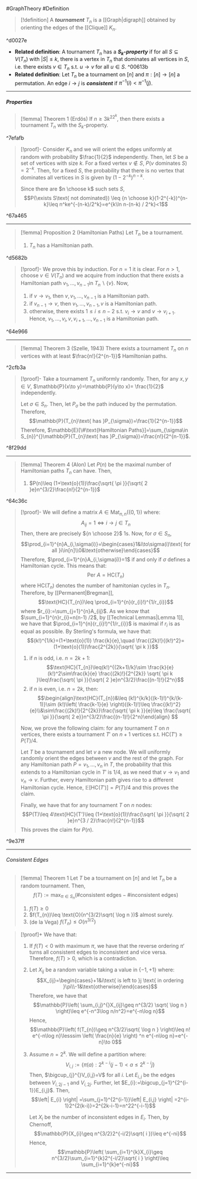 #GraphTheory #Definition 

> [!definition]
> A ***tournament*** $T_{n}$ is a [[Graph|digraph]] obtained by orienting the edges of the [[Clique]] $K_{n}$. 

^d0027e

- **Related definition**: A tournament $T_{n}$ has a ***$S_{k}$-property*** if for all $S\subseteq V(T_{n})$ with $\left| S \right|\leq k$, there is a vertex in $T_{n}$ that dominates all vertices in $S$, i.e. there exists $v\in T_{n}$ s.t. $u\to v$ for all $u\in S$. ^00613b
- **Related definition**: Let $T_{n}$ be a tournament on $[n]$ and $\pi:[n]\to[n]$ a permutation. An edge $i\to j$ is ***consistent*** if $\pi ^{-1}(i)<\pi ^{-1}(j)$. 
---
##### Properties
> [!lemma] Theorem 1 (Erdös)
> If $n\geq 3k^22^k$, then there exists a tournament $T_{n}$ with the $S_{k}$-property.

^7efafb

> [!proof]-
> Consider $K_{n}$ and we will orient the edges uniformly at random with probability $\frac{1}{2}$ independently. Then, let $S$ be a set of vertices with size $k$. For a fixed vertex $v\notin S$, $P(v\text{ dominates }S)=2^{-k}$. Then, for a fixed $S$, the probability that there is no vertex that dominates all vertices in $S$ is given by $(1-2^{-k})^{n-k}$. 
> 
> Since there are $n \choose k$ such sets $S$, $$P(\exists S\text{ not dominated}) \leq {n \choose k}(1-2^{-k})^{n-k}\leq n^ke^{-(n-k)/2^k}=e^{k\ln n-(n-k) / 2^k}<1$$

^67a465

---
> [!lemma] Proposition 2 (Hamiltonian Paths)
> Let $T_{n}$ be a tournament. 
> 1. $T_{n}$ has a Hamiltonian path.

^d5682b

> [!proof]-
> We prove this by induction. For $n=1$ it is clear. For $n>1$, choose $v\in V(T_{n})$ and we acquire from induction that there exists a Hamiltonian path $v_{1},\dots,v_{n-1}$in $T_{n} \backslash\{ v \}$.  Now, 
> 1. if $v\to v_{1}$, then $v,v_{1},\dots,v_{n-1}$ is a Hamiltonian path.
> 2. if $v_{n-1}\to v$, then $v_{1},\dots,v_{n-1},v$ is a Hamiltonian path.
> 3. otherwise, there exists $1\leq i\leq n-2$ s.t. $v_{i}\to v$ and $v \to v_{i+1}$. Hence, $v_{1},\dots,v_{i},v,v_{i+1},\dots,v_{n-1}$ is a Hamiltonian path. 

^64e966

---
> [!lemma] Theorem 3 (Szelle, 1943)
> There exists a tournament $T_{n}$ on $n$ vertices with at least $\frac{n!}{2^{n-1}}$ Hamiltonian paths.

^2cfb3a

> [!proof]-
> Take a tournament $T_{n}$ uniformly randomly. Then, for any $x,y\in V$, $\mathbb{P}(x\to y)=\mathbb{P}(y\to x)= \frac{1}{2}$ independently. 
> 
> Let $\sigma\in S_{n}$. Then, let $P_{\sigma}$ be the path induced by the permutation. Therefore, $$\mathbb{P}(T_{n}\text{ has }P_{\sigma})=\frac{1}{2^{n-1}}$$Therefore, $\mathbb{E}[\#\text{Hamiltonian Paths}]=\sum_{\sigma\in S_{n}}^{}\mathbb{P}(T_{n}\text{ has }P_{\sigma})=\frac{n!}{2^{n-1}}$.

^8f29dd

---
> [!lemma] Theorem 4 (Alon)
> Let $P(n)$ be the maximal number of Hamiltonian paths $T_{n}$ can have. Then, 
> 1. $P(n)\leq (1+\text{o}(1))\frac{\sqrt{ \pi }}{\sqrt{ 2 }e}n^{3/2}\frac{n!}{2^{n-1}}$

^64c36c

> [!proof]-
> We will define a matrix $A\in \text{Mat}_{n,n}(\{ 0,1 \})$ where: $$A_{ij}=1 \iff i\to j\in T_{n}$$Then, there are precisely ${n \choose 2}$ 1s. Now, for $\sigma\in S_{n}$, $$\prod_{i=1}^{n}A_{i,\sigma(i)}=\begin{cases}1&i\to\sigma(i)\text{ for all }i\in[n]\\0&\text{otherwise}\end{cases}$$Therefore, $\prod_{i=1}^{n}A_{i,\sigma(i)}=1$ if and only if $\sigma$ defines a Hamiltonian cycle. This means that: $$\text{Per }A=\text{HC}(T_{n})$$where $\text{HC}(T_{n})$ denotes the number of hamitonian cycles in $T_{n}$. Therefore, by [[Permanent|Bregman]], $$\text{HC}(T_{n})\leq \prod_{i=1}^{n}(r_{i}!)^{1/r_{i}}$$where $r_{i}:=\sum_{j=1}^{n}A_{ij}$. As we know that $\sum_{i=1}^{n}r_{i}=n(n-1) /2$, by [[Technical Lemmas|Lemma 1]], we have that $\prod_{i=1}^{n}(r_{i}!)^{1/r_{i}}$ is maximal if $r_{i}$ is as equal as possible. By Sterling's formula, we have that: $$(k!)^{1/k}=(1+\text{o}(1)) \frac{k}{e},\quad \frac{(2k)!}{(k!)^2}=(1+\text{o}(1))\frac{2^{2k}}{\sqrt{ \pi k }}$$
> 1. if $n$ is odd, i.e. $n=2k+1$: $$\text{HC}(T_{n})\leq(k!)^{(2k+1)/k}\sim \frac{k}{e}(k!)^2\sim\frac{k}{e} \frac{(2k)!}{2^{2k}} \sqrt{ \pi k }\leq\frac{\sqrt{ \pi }}{\sqrt{ 2 }e}n^{3/2}\frac{(n-1)!}{2^n}$$
> 2. if $n$ is even, i.e. $n=2k$, then: $$\begin{align}\text{HC}(T_{n})&\leq (k!)^{k/k}((k-1)!)^{k/(k-1)}\sim (k!)\left( \frac{k-1}{e} \right)((k-1)!)\leq \frac{(k!)^2}{e}\\&\sim\frac{(2k)!}{2^{2k}}\frac{\sqrt{ \pi k }}{e}\leq \frac{\sqrt{ \pi  }}{\sqrt{ 2 e}}n^{3/2}\frac{(n-1)!}{2^n}\end{align} $$
> 
> Now, we prove the following claim: for any tournament $T$ on $n$ vertices, there exists a tournament $T'$ on $n+1$ vertices s.t. $\text{HC}(T')\geq P(T) / 4$.
> 
> Let $T$ be a tournament and let $v$ a new node. We will uniformly randomly orient the edges between $v$ and the rest of the graph. For any Hamiltonian path $P=v_{1},\dots,v_{n}$ in $T$, the probability that this extends to a Hamiltonian cycle in $T'$ is $1/4$, as we need that $v\to v_{1}$ and $v_{n}\to v$. Further, every Hamiltonian path gives rise to a different Hamiltonian cycle. Hence, $\mathbb{E}[\text{HC}(T')]=P(T) / 4$ and this proves the claim. 
> 
> Finally, we have that for any tournament $T$ on $n$ nodes: $$P(T)\leq 4\text{HC}(T')\leq (1+\text{o}(1))\frac{\sqrt{ \pi }}{\sqrt{ 2 }e}n^{3 / 2}\frac{n!}{2^{n-1}}$$This proves the claim for $P(n)$.

^9e37ff

---
###### Consistent Edges

> [!lemma] Theorem 1
> Let $T$ be a tournament on $[n]$ and let $T_{n}$ be a random tournament. Then, $$f(T):=\max_{\pi\in S_{n}}\left( \#\text{consistent edges}-\#\text{inconsistent edges} \right) $$
> 1. $f(T)\geq 0$
> 2. $f(T_{n})\leq \text{O}(n^{3/2}\sqrt{ \log n })$ almost surely. 
> 3. (de la Vega) $f(T_{n})\leq O(n^{3/2})$

> [!proof]+
> We have that:
> 1. If $f(T)<0$ with maximum $\pi$, we have that the reverse ordering $\pi'$ turns all consistent edges to inconsistent and vice versa. Therefore, $f(T)>0$, which is a contradiction.
> 2. Let $X_{ij}$ be a random variable taking a value in $\{ -1,+1 \}$ where: $$X_{ij}=\begin{cases}+1&i\text{ is left to  }j \text{ in ordering }\pi\\-1&\text{otherwise}\end{cases}$$Therefore, we have that $$\mathbb{P}\left( \sum_{i,j}^{}X_{ij}\geq n^{3/2} \sqrt{ \log n } \right)\leq e^{-n^3\log n/n^2}=e^{-n\log n}$$Hence, $$\mathbb{P}\left( f(T_{n})\geq n^{3/2}\sqrt{ \log n } \right)\leq n! e^{-n\log n}\lesssim \left( \frac{n}{e} \right) ^n e^{-n\log n}=e^{-n}\to 0$$
> 3. Assume $n=2^k$. We will define a partition where: $$V_{i,j}:=\{ \pi(a):2^{k-i}(j-1)<a\leq 2^{k-i}j \}$$Then, $\bigcup_{j}^{}V_{i,j}=V$ for all $i$. Let $E_{i,j}$ be the edges between $V_{i,2j-1}$ and $V_{i,2j}$. Further, let $E_{i}:=\bigcup_{j=1}^{2^{i-1}}E_{i,j}$. Then, $$\left| E_{i} \right| =\sum_{j=1}^{2^{i-1}}\left| E_{i,j} \right| =2^{i-1}2^{2(k-i)}=2^{2k-i-1}=n^22^{-i-1}$$
>    
>    Let $X_{i}$ be the number of inconsistent edges in $E_{i}$. Then, by Chernoff, $$\mathbb{P}(X_{i}\geq n^{3/2}2^{-i/2}\sqrt{ i })\leq e^{-ni}$$Hence, $$\mathbb{P}\left( \sum_{i=1}^{k}X_{i}\geq n^{3/2}\sum_{i=1}^{k}2^{-i/2}\sqrt{ i } \right)\leq \sum_{i=1}^{k}e^{-ni}$$
---
